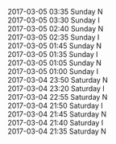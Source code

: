 2017-03-05 03:35 Sunday  N  
2017-03-05 03:30 Sunday  I  
2017-03-05 02:40 Sunday  N  
2017-03-05 02:35 Sunday  I  
2017-03-05 01:45 Sunday  N  
2017-03-05 01:35 Sunday  I  
2017-03-05 01:05 Sunday  N  
2017-03-05 01:00 Sunday  I  
2017-03-04 23:50 Saturday  N  
2017-03-04 23:20 Saturday  I  
2017-03-04 22:55 Saturday  N  
2017-03-04 21:50 Saturday  I  
2017-03-04 21:45 Saturday  N  
2017-03-04 21:40 Saturday  I  
2017-03-04 21:35 Saturday  N  
